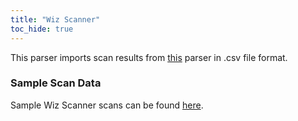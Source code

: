 ```yaml
---
title: "Wiz Scanner"
toc_hide: true
---
```

This parser imports scan results from [this](https://www.wiz.io/) parser in .csv file format. 

### Sample Scan Data
Sample Wiz Scanner scans can be found [here](https://github.com/DefectDojo/django-DefectDojo/tree/master/unittests/scans/wiz).